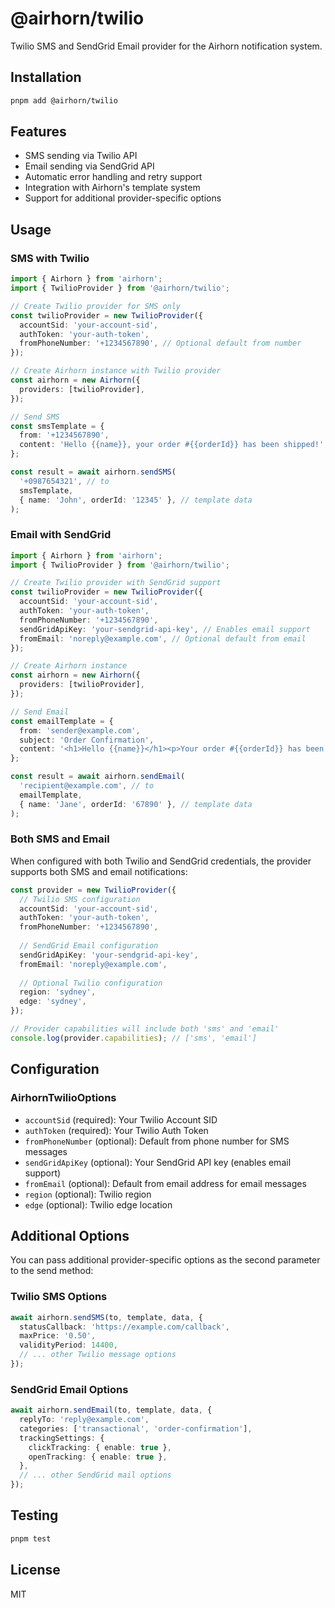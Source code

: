 # @airhorn/twilio

Twilio SMS and SendGrid Email provider for the Airhorn notification system.

## Installation

```bash
pnpm add @airhorn/twilio
```

## Features

- SMS sending via Twilio API
- Email sending via SendGrid API
- Automatic error handling and retry support
- Integration with Airhorn's template system
- Support for additional provider-specific options

## Usage

### SMS with Twilio

```typescript
import { Airhorn } from 'airhorn';
import { TwilioProvider } from '@airhorn/twilio';

// Create Twilio provider for SMS only
const twilioProvider = new TwilioProvider({
  accountSid: 'your-account-sid',
  authToken: 'your-auth-token',
  fromPhoneNumber: '+1234567890', // Optional default from number
});

// Create Airhorn instance with Twilio provider
const airhorn = new Airhorn({
  providers: [twilioProvider],
});

// Send SMS
const smsTemplate = {
  from: '+1234567890',
  content: 'Hello {{name}}, your order #{{orderId}} has been shipped!',
};

const result = await airhorn.sendSMS(
  '+0987654321', // to
  smsTemplate,
  { name: 'John', orderId: '12345' }, // template data
);
```

### Email with SendGrid

```typescript
import { Airhorn } from 'airhorn';
import { TwilioProvider } from '@airhorn/twilio';

// Create Twilio provider with SendGrid support
const twilioProvider = new TwilioProvider({
  accountSid: 'your-account-sid',
  authToken: 'your-auth-token',
  fromPhoneNumber: '+1234567890',
  sendGridApiKey: 'your-sendgrid-api-key', // Enables email support
  fromEmail: 'noreply@example.com', // Optional default from email
});

// Create Airhorn instance
const airhorn = new Airhorn({
  providers: [twilioProvider],
});

// Send Email
const emailTemplate = {
  from: 'sender@example.com',
  subject: 'Order Confirmation',
  content: '<h1>Hello {{name}}</h1><p>Your order #{{orderId}} has been confirmed!</p>',
};

const result = await airhorn.sendEmail(
  'recipient@example.com', // to
  emailTemplate,
  { name: 'Jane', orderId: '67890' }, // template data
);
```

### Both SMS and Email

When configured with both Twilio and SendGrid credentials, the provider supports both SMS and email notifications:

```typescript
const provider = new TwilioProvider({
  // Twilio SMS configuration
  accountSid: 'your-account-sid',
  authToken: 'your-auth-token',
  fromPhoneNumber: '+1234567890',
  
  // SendGrid Email configuration
  sendGridApiKey: 'your-sendgrid-api-key',
  fromEmail: 'noreply@example.com',
  
  // Optional Twilio configuration
  region: 'sydney',
  edge: 'sydney',
});

// Provider capabilities will include both 'sms' and 'email'
console.log(provider.capabilities); // ['sms', 'email']
```

## Configuration

### AirhornTwilioOptions

- `accountSid` (required): Your Twilio Account SID
- `authToken` (required): Your Twilio Auth Token
- `fromPhoneNumber` (optional): Default from phone number for SMS messages
- `sendGridApiKey` (optional): Your SendGrid API key (enables email support)
- `fromEmail` (optional): Default from email address for email messages
- `region` (optional): Twilio region
- `edge` (optional): Twilio edge location

## Additional Options

You can pass additional provider-specific options as the second parameter to the send method:

### Twilio SMS Options

```typescript
await airhorn.sendSMS(to, template, data, {
  statusCallback: 'https://example.com/callback',
  maxPrice: '0.50',
  validityPeriod: 14400,
  // ... other Twilio message options
});
```

### SendGrid Email Options

```typescript
await airhorn.sendEmail(to, template, data, {
  replyTo: 'reply@example.com',
  categories: ['transactional', 'order-confirmation'],
  trackingSettings: {
    clickTracking: { enable: true },
    openTracking: { enable: true },
  },
  // ... other SendGrid mail options
});
```

## Testing

```bash
pnpm test
```

## License

MIT